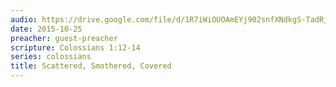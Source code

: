 ```yaml
---
audio: https://drive.google.com/file/d/1R7iWiOUOAmEYj902snfXNdkgS-TadRjb/view
date: 2015-10-25
preacher: guest-preacher
scripture: Colossians 1:12-14
series: colossians
title: Scattered, Smothered, Covered
---
```

